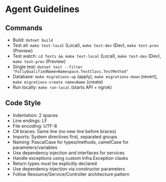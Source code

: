 # Agent Guidelines

## Commands

- Build: `dotnet build`
- Test all: `make test-local` (Local), `make test-dev` (Dev), `make test-prev` (Preview)
- Test watch: `cd Tests && make test-local` (Local), `make test-dev` (Dev), `make test-prev` (Preview)
- Single test: `dotnet test --filter "FullyQualifiedName=Namespace.TestClass.TestMethod"`
- Database: `make migrations-up` (apply), `make migrations-down` (revert), `make migrations-create name=Name` (create)
- Run locally: `make run-local` (starts API + ngrok)

## Code Style

- Indentation: 2 spaces
- Line endings: LF
- File encoding: UTF-8
- C# braces: Same line (no new line before braces)
- Imports: System directives first, separated groups
- Naming: PascalCase for types/methods, camelCase for parameters/variables
- Use dependency injection and interfaces for services
- Handle exceptions using custom Infra.Exception clasks
- Return types must be explicitly declared
- Use dependency injection via constructor parameters
- Follow Resource/Service/Controller architecture pattern

